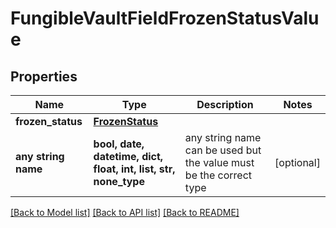 # FungibleVaultFieldFrozenStatusValue


## Properties
Name | Type | Description | Notes
------------ | ------------- | ------------- | -------------
**frozen_status** | [**FrozenStatus**](FrozenStatus.md) |  | 
**any string name** | **bool, date, datetime, dict, float, int, list, str, none_type** | any string name can be used but the value must be the correct type | [optional]

[[Back to Model list]](../README.md#documentation-for-models) [[Back to API list]](../README.md#documentation-for-api-endpoints) [[Back to README]](../README.md)


